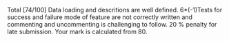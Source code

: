 Total [74/100] Data loading and descritions are well defined.
6*(-1)Tests for success and failure mode of feature are not correctly written and commenting and uncommenting is challenging to follow.
20 % penalty for late submission. Your mark is calculated from 80.
